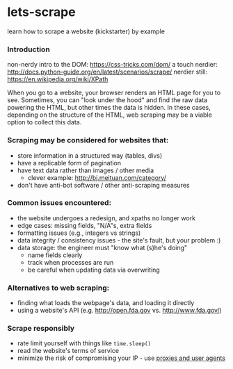 # lets-scrape
learn how to scrape a website (kickstarter) by example

### Introduction
non-nerdy intro to the DOM: https://css-tricks.com/dom/
a touch nerdier: http://docs.python-guide.org/en/latest/scenarios/scrape/
nerdier still: https://en.wikipedia.org/wiki/XPath

When you go to a website, your browser renders an HTML page for you to see. Sometimes, you can "look under the hood" and find the raw data powering the HTML, but other times the data is hidden. In these cases, depending on the structure of the HTML, web scraping may be a viable option to collect this data.

### Scraping may be considered for websites that:
* store information in a structured way (tables, divs)
* have a replicable form of pagination
* have text data rather than images / other media
    * clever example: http://bj.meituan.com/category/
* don't have anti-bot software / other anti-scraping measures

### Common issues encountered:
* the website undergoes a redesign, and xpaths no longer work
* edge cases: missing fields, "N/A"s, extra fields
* formatting issues (e.g., integers vs strings)
* data integrity / consistency issues - the site's fault, but your problem :)
* data storage: the engineer must "know what (s)he's doing"
    * name fields clearly
    * track when processes are run
    * be careful when updating data via overwriting

### Alternatives to web scraping:
* finding what loads the webpage's data, and loading it directly
* using a website's API (e.g. http://open.fda.gov vs. http://www.fda.gov/)

### Scrape responsibly
* rate limit yourself with things like `time.sleep()`
* read the website's terms of service
* minimize the risk of compromising your IP - use [proxies and user agents](http://willdrevo.com/using-a-proxy-with-a-randomized-user-agent-in-python-requests/)